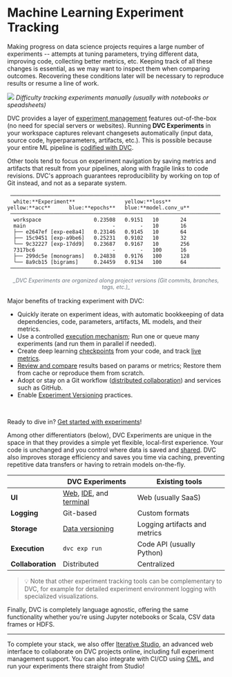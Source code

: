 # Machine Learning Experiment Tracking

Making progress on data science projects requires a large number of
<abbr>experiments</abbr> -- attempts at tuning parameters, trying different
data, improving code, collecting better metrics, etc. Keeping track of all these
changes is essential, as we may want to inspect them when comparing outcomes.
Recovering these conditions later will be necessary to reproduce results or
resume a line of work.

![](/img/natural-experimentation.png) _Difficulty tracking experiments manually
(usually with notebooks or speadsheets)_

DVC provides a layer of [experiment management] features out-of-the-box (no need
for special servers or websites). Running **DVC Experiments** in your workspace
captures relevant changesets automatically (input data, source code,
hyperparameters, artifacts, etc.). This is possible because your entire ML
pipeline is [codified with DVC].

Other tools tend to focus on experiment navigation by saving metrics and
artifacts that result from your pipelines, along with fragile links to code
revisions. DVC's approach guarantees reproducibility by working on top of Git
instead, and not as a separate system.

[experiment management]: /doc/user-guide/experiment-management
[codified with dvc]: /doc/user-guide/project-structure/dvcyaml-files
[versioning everything]: /doc/use-cases/versioning-data-and-models

```dvctable
 ────────────────────────────────────────────────────────────────────
  white:**Experiment**                yellow:**loss**      yellow:**acc**      blue:**epochs**   blue:**model.conv_u**
 ────────────────────────────────────────────────────────────────────
  workspace                 0.23508   0.9151   10       24
  main                            -        -   10       16
  ├── e2647ef [exp-ee8a4]   0.23146   0.9145   10       64
  ├── 15c9451 [exp-a9be6]   0.25231   0.9102   10       32
  └── 9c32227 [exp-17dd9]   0.23687   0.9167   10       256
  7317bc6                         -        -   100      16
  ├── 299dc5e [monograms]   0.24838   0.9176   100      128
  └── 8a9cb15 [bigrams]     0.24459   0.9134   100      64
 ────────────────────────────────────────────────────────────────────
```

<div style="position: relative; display: block; margin-left: auto; margin-right: auto; max-width: 700px; margin-bottom: 16px;">
  <em style="color: #6a737d; font-size: 0.9em; display: block; text-align: center;">
    _DVC Experiments are organized along project versions (Git commits,
    branches, tags, etc.)_
  </em>
</div>

Major benefits of tracking experiment with DVC:

- Quickly iterate on experiment ideas, with automatic bookkeeping of data
  dependencies, code, <abbr>parameters</abbr>, artifacts, ML models, and their
  <abbr>metrics</abbr>.
- Use a controlled [execution mechanism]; Run one or queue many experiments (and
  run them in parallel if needed).
- Create deep learning [checkpoints] from your code, and track
  [live metrics](/doc/dvclive).
- [Review and compare] results based on params or metrics; Restore them from
  <abbr>cache</abbr> or reproduce them from scratch.
- Adopt or stay on a Git workflow ([distributed collaboration][shared]) and
  services such as GitHub.
- Enable [Experiment Versioning] practices.

[execution mechanism]: /doc/user-guide/experiment-management/running-experiments
[checkpoints]: /doc/user-guide/experiment-management/checkpoints
[review and compare]:
  /doc/user-guide/experiment-management/comparing-experiments
[experiment versioning]: /blog/ml-experiment-versioning

<br/>

<admon icon="book">

Ready to dive in? [Get started with experiments]!

[get started with experiments]: /doc/start/experiment-management/experiments

</admon>

Among other differentiators (below), DVC Experiments are unique in the space in
that they provides a simple yet flexible, local-first experience. Your code is
unchanged and you control where data is saved and [shared]. DVC also improves
storage efficiency and saves you time via <abbr>caching</abbr>, preventing
repetitive data transfers or having to retrain models on-the-fly.

|                   | DVC Experiments              | Existing tools                |
| ----------------- | ---------------------------- | ----------------------------- |
| **UI**            | [Web], [IDE], and [terminal] | Web (usually SaaS)            |
| **Logging**       | Git-based                    | Custom formats                |
| **Storage**       | [Data versioning]            | Logging artifacts and metrics |
| **Execution**     | `dvc exp run`                | Code API (usually Python)     |
| **Collaboration** | Distributed                  | Centralized                   |

[data versioning]: /doc/use-cases/versioning-data-and-models
[web]: /doc/studio
[ide]: /doc/vs-code-extension
[terminal]: /doc/command-reference

> 💡 Note that other experiment tracking tools can be complementary to DVC, for
> example for detailed experiment environment logging with specialized
> visualizations.

Finally, DVC is completely language agnostic, offering the same functionality
whether you're using Jupyter notebooks or Scala, CSV data frames or HDFS.

---

To complete your stack, we also offer [Iterative Studio], an advanced web
interface to collaborate on DVC projects online, including full experiment
management support. You can also integrate with CI/CD using [CML], and run your
experiments there straight from Studio!

[shared]: /doc/user-guide/experiment-management/sharing-experiments
[iterative studio]: /doc/studio
[cml]: https://cml.dev/
